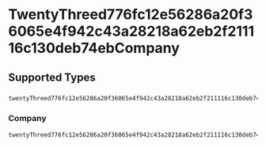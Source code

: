 # TwentyThreed776fc12e56286a20f36065e4f942c43a28218a62eb2f211116c130deb74ebCompany


## Supported Types

### 

```python
twentyThreed776fc12e56286a20f36065e4f942c43a28218a62eb2f211116c130deb74ebCompany: Any = /* values here */
```

### Company

```python
twentyThreed776fc12e56286a20f36065e4f942c43a28218a62eb2f211116c130deb74ebCompany: shared.Company = /* values here */
```

